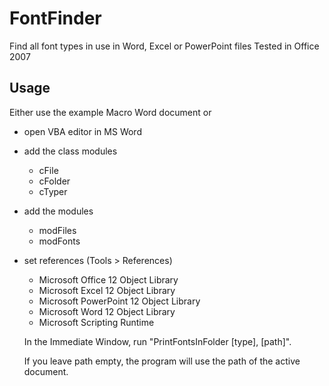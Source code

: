 # FontFinder
Find all font types in use in Word, Excel or PowerPoint files
Tested in Office 2007

## Usage
Either use the example Macro Word document
or
* open VBA editor in MS Word
* add the class modules
  * cFile
  * cFolder
  * cTyper
* add the modules
  * modFiles
  * modFonts
* set references (Tools > References)
  * Microsoft Office 12 Object Library
  * Microsoft Excel 12 Object Library
  * Microsoft PowerPoint 12 Object Library
  * Microsoft Word 12 Object Library
  * Microsoft Scripting Runtime
  
  In the Immediate Window, run "PrintFontsInFolder [type], [path]".
  
  If you leave path empty, the program will use the path of the active document.
